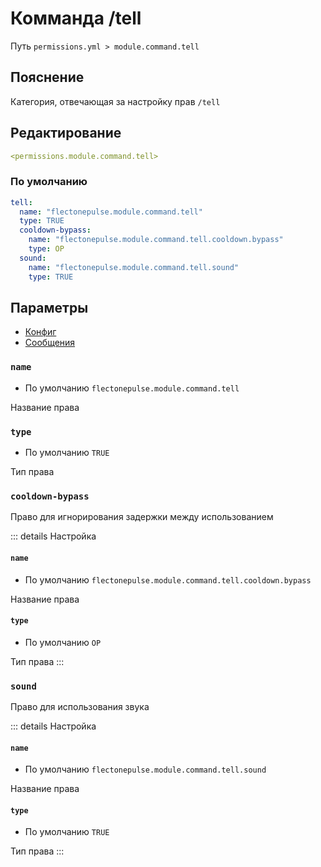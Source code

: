 # Комманда /tell
Путь `permissions.yml > module.command.tell`

## Пояснение
Категория, отвечающая за настройку прав `/tell`

## Редактирование
```yaml
<permissions.module.command.tell>
```

### По умолчанию
```yaml
tell:
  name: "flectonepulse.module.command.tell"
  type: TRUE
  cooldown-bypass:
    name: "flectonepulse.module.command.tell.cooldown.bypass"
    type: OP
  sound:
    name: "flectonepulse.module.command.tell.sound"
    type: TRUE
```

## Параметры

- [Конфиг](/ru/config/module/command/tell/)
- [Сообщения](/ru/messages/ru_ru/module/command/tell/)

### `name`
- По умолчанию `flectonepulse.module.command.tell`

Название права

### `type`
- По умолчанию `TRUE`

Тип права

### `cooldown-bypass`

Право для игнорирования задержки между использованием

::: details Настройка
#### `name`
- По умолчанию `flectonepulse.module.command.tell.cooldown.bypass`

Название права

#### `type`
- По умолчанию `OP`

Тип права
:::

### `sound`

Право для использования звука

::: details Настройка
#### `name`
- По умолчанию `flectonepulse.module.command.tell.sound`

Название права

#### `type`
- По умолчанию `TRUE`

Тип права
:::

<!--@include: @/ru/parts/permission.md-->


